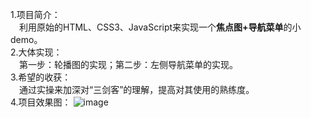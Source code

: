 1.项目简介：  
&#8195;利用原始的HTML、CSS3、JavaScript来实现一个**焦点图+导航菜单**的小demo。   
2.大体实现：  
&#8195;第一步：轮播图的实现；第二步：左侧导航菜单的实现。   
3.希望的收获：   
&#8195;通过实操来加深对“三剑客”的理解，提高对其使用的熟练度。    
4.项目效果图：
![image](http://github.com/Dustyzhao/JavaScript_SimpleDemo/raw/master/img/rendering.PNG)
